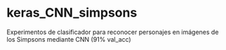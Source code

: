 # keras_CNN_simpsons
Experimentos de clasificador para reconocer personajes en imágenes de los Simpsons mediante CNN (91% val_acc)
